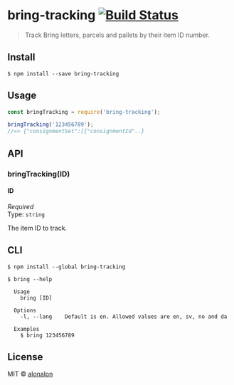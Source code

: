 # bring-tracking [![Build Status](https://travis-ci.org/alonalon/bring-tracking.svg?branch=master)](https://travis-ci.org/alonalon/bring-tracking)

> Track Bring letters, parcels and pallets by their item ID number.


## Install

```
$ npm install --save bring-tracking
```


## Usage

```js
const bringTracking = require('bring-tracking');

bringTracking('123456789');
//=> {"consignmentSet":[{"consignmentId"..}
```


## API

### bringTracking(ID)

#### ID

*Required*<br>
Type: `string`

The item ID to track.

## CLI

```
$ npm install --global bring-tracking
```

```
$ bring --help

  Usage
    bring [ID]

  Options
    -l, --lang    Default is en. Allowed values are en, sv, no and da

  Examples
    $ bring 123456789
```


## License

MIT © [alonalon](http://aronhafner.com)
